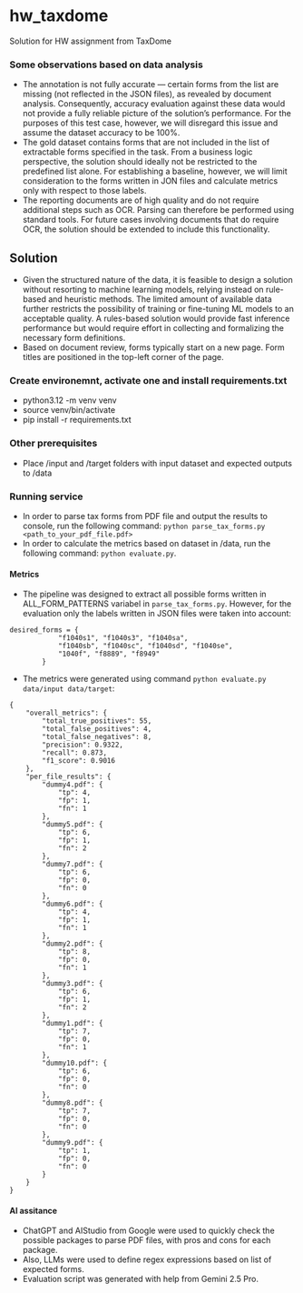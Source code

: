 # hw_taxdome
Solution for HW assignment from TaxDome

### Some observations based on data analysis
- The annotation is not fully accurate — certain forms from the list are missing (not reflected in the JSON files), as revealed by document analysis. Consequently, accuracy evaluation against these data would not provide a fully reliable picture of the solution’s performance. For the purposes of this test case, however, we will disregard this issue and assume the dataset accuracy to be 100%.
- The gold dataset contains forms that are not included in the list of extractable forms specified in the task. From a business logic perspective, the solution should ideally not be restricted to the predefined list alone. For establishing a baseline, however, we will limit consideration to the forms written in JON files and calculate metrics only with respect to those labels.
- The reporting documents are of high quality and do not require additional steps such as OCR. Parsing can therefore be performed using standard tools. For future cases involving documents that do require OCR, the solution should be extended to include this functionality.


## Solution

- Given the structured nature of the data, it is feasible to design a solution without resorting to machine learning models, relying instead on rule-based and heuristic methods. The limited amount of available data further restricts the possibility of training or fine-tuning ML models to an acceptable quality. A rules-based solution would provide fast inference performance but would require effort in collecting and formalizing the necessary form definitions.
- Based on document review, forms typically start on a new page. Form titles are positioned in the top-left corner of the page.

### Create environemnt, activate one and install requirements.txt
- python3.12 -m venv venv
- source venv/bin/activate
- pip install -r requirements.txt

### Other prerequisites
- Place /input and /target folders with input dataset and expected outputs to /data

### Running service
- In order to parse tax forms from PDF file and output the results to console, run the following command: `python parse_tax_forms.py <path_to_your_pdf_file.pdf>`
- In order to calculate the metrics based on dataset in /data, run the following command: `python evaluate.py`.

#### Metrics
- The pipeline was designed to extract all possible forms written in ALL_FORM_PATTERNS variabel in `parse_tax_forms.py`. However, for the evaluation only the labels written in JSON files were taken into account:
```
desired_forms = {
            "f1040s1", "f1040s3", "f1040sa", 
            "f1040sb", "f1040sc", "f1040sd", "f1040se", 
            "1040f", "f8889", "f8949"
        }
```
- The metrics were generated using command `python evaluate.py data/input data/target`:
```
{
    "overall_metrics": {
        "total_true_positives": 55,
        "total_false_positives": 4,
        "total_false_negatives": 8,
        "precision": 0.9322,
        "recall": 0.873,
        "f1_score": 0.9016
    },
    "per_file_results": {
        "dummy4.pdf": {
            "tp": 4,
            "fp": 1,
            "fn": 1
        },
        "dummy5.pdf": {
            "tp": 6,
            "fp": 1,
            "fn": 2
        },
        "dummy7.pdf": {
            "tp": 6,
            "fp": 0,
            "fn": 0
        },
        "dummy6.pdf": {
            "tp": 4,
            "fp": 1,
            "fn": 1
        },
        "dummy2.pdf": {
            "tp": 8,
            "fp": 0,
            "fn": 1
        },
        "dummy3.pdf": {
            "tp": 6,
            "fp": 1,
            "fn": 2
        },
        "dummy1.pdf": {
            "tp": 7,
            "fp": 0,
            "fn": 1
        },
        "dummy10.pdf": {
            "tp": 6,
            "fp": 0,
            "fn": 0
        },
        "dummy8.pdf": {
            "tp": 7,
            "fp": 0,
            "fn": 0
        },
        "dummy9.pdf": {
            "tp": 1,
            "fp": 0,
            "fn": 0
        }
    }
}
```

#### AI assitance
- ChatGPT and AIStudio from Google were used to quickly check the possible packages to parse PDF files, with pros and cons for each package.
- Also, LLMs were used to define regex expressions based on list of expected forms.
- Evaluation script was generated with help from Gemini 2.5 Pro.
